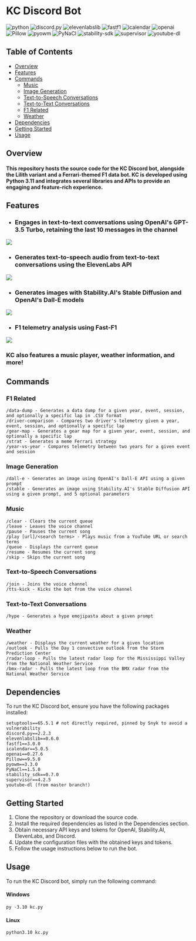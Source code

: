 # KC Discord Bot
![python](https://img.shields.io/badge/Python-3.11-blue)
![discord.py](https://img.shields.io/badge/discord.py-2.2.3-blue)
![elevenlabslib](https://img.shields.io/badge/elevenlabslib-0.6.0-blue)
![fastf1](https://img.shields.io/badge/fastf1-3.0.0-blue)
![icalendar](https://img.shields.io/badge/icalendar-5.0.5-blue)
![openai](https://img.shields.io/badge/openai-0.27.6-blue)
![Pillow](https://img.shields.io/badge/Pillow-9.5.0-blue)
![pyowm](https://img.shields.io/badge/pyowm-3.3.0-blue)
![PyNaCl](https://img.shields.io/badge/PyNaCl-1.5.0-blue)
![stability-sdk](https://img.shields.io/badge/stability_sdk-0.7.0-blue)
![supervisor](https://img.shields.io/badge/supervisor-4.2.5-blue)
![youtube-dl](https://img.shields.io/badge/youtube_dl-master-blue)

## Table of Contents
- [Overview](#overview)
- [Features](#features)
- [Commands](#commands)
  - [Music](#music)
  - [Image Generation](#image-generation)
  - [Text-to-Speech Conversations](#text-to-speech-conversations)
  - [Text-to-Text Conversations](#text-to-text-conversations)
  - [F1 Related](#f1-related)
  - [Weather](#weather)
- [Dependencies](#dependencies)
- [Getting Started](#getting-started)
- [Usage](#usage)

## Overview
#### This repository hosts the source code for the KC Discord bot, alongside the Lilith variant and a Ferrari-themed F1 data bot. KC is developed using Python 3.11 and integrates several libraries and APIs to provide an engaging and feature-rich experience.

## Features

- ### Engages in text-to-text conversations using OpenAI's GPT-3.5 Turbo, retaining the last 10 messages in the channel
![](./images/ttt-generation.png)

- ### Generates text-to-speech audio from text-to-text conversations using the ElevenLabs API
![](./images/tts-generation.png)

- ### Generates images with Stability.AI's Stable Diffusion and OpenAI's Dall-E models
![](./images/image-generation.png)

- ### F1 telemetry analysis using Fast-F1
![](./images/telemetry-analysis.png)

### KC also features a music player, weather information, and more!

## Commands
### F1 Related
```
/data-dump - Generates a data dump for a given year, event, session, and optionally a specific lap in .CSV format
/driver-comparison - Compares two driver's telemetry given a year, event, session, and optionally a specific lap
/gear-map - Generates a gear map for a given year, event, session, and optionally a specific lap
/strat - Generates a meme Ferrari strategy
/year-vs-year - Compares telemetry between two years for a given event and session
```
### Image Generation
```
/dall-e - Generates an image using OpenAI's Dall-E API using a given prompt
/stable - Generates an image using Stability.AI's Stable Diffusion API using a given prompt, and 5 optional parameters
```
### Music
```
/clear - Clears the current queue
/leave - Leaves the voice channel
/pause - Pauses the current song
/play [url]/<search terms> - Plays music from a YouTube URL or search terms
/queue - Displays the current queue
/resume - Resumes the current song
/skip - Skips the current song
```
### Text-to-Speech Conversations
```
/join - Joins the voice channel
/tts-kick - Kicks the bot from the voice channel
```
### Text-to-Text Conversations
```
/hype - Generates a hype emojipasta about a given prompt
```
### Weather
```
/weather - Displays the current weather for a given location
/outlook - Pulls the Day 1 convective outlook from the Storm Prediction Center
/radar-loop - Pulls the latest radar loop for the Mississippi Valley from the National Weather Service
/bmx-radar - Pulls the latest loop from the BMX radar from the National Weather Service
```


## Dependencies
To run the KC Discord bot, ensure you have the following packages installed:

```
setuptools==65.5.1 # not directly required, pinned by Snyk to avoid a vulnerability
discord.py==2.2.3
elevenlabslib==0.6.0
fastf1==3.0.0
icalendar==5.0.5
openai==0.27.6
Pillow==9.5.0
pyowm==3.3.0
PyNaCl==1.5.0
stability_sdk==0.7.0
supervisor==4.2.5
youtube-dl (from master branch!)
```

## Getting Started
1. Clone the repository or download the source code.
2. Install the required dependencies as listed in the Dependencies section.
3. Obtain necessary API keys and tokens for OpenAI, Stability.AI, ElevenLabs, and Discord.
4. Update the configuration files with the obtained keys and tokens.
5. Follow the usage instructions below to run the bot.

## Usage
To run the KC Discord bot, simply run the following command:
#### Windows
```
py -3.10 kc.py
```
#### Linux
```
python3.10 kc.py
```